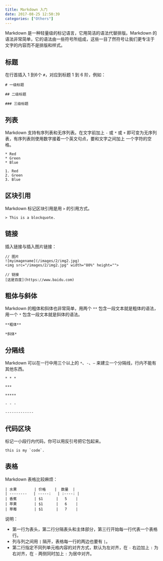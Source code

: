 ```yaml
---
title: Markdown 入门
date: 2017-08-25 12:50:39
categories: ["Others"]
---
```


Markdown 是一种轻量级的标记语言，它用简洁的语法代替排版。Markdown 的语法非常简单，它的语法由一些符号所组成，这些一目了然符号让我们更专注于
文字的内容而不是排版和样式。

<!--more-->

## 标题

在行首插入 1 到6个 `#`，对应到标题 1 到 6 阶，例如：

```
# 一级标题

## 二级标题

### 三级标题
```

## 列表

Markdown 支持有序列表和无序列表。在文字前加上 `-` 或 `*` 或 `+` 即可变为无序列表，有序列表则使用数字接着一个英文句点，要和文字之间加上
一个字符的空格。

```
* Red
* Green
* Blue

1. Red
2. Green
3. Blue
```

## 区块引用

Markdown 标记区块引用是用 `>` 的引用方式。

```
> This is a blockquote.
```

## 链接

插入链接与插入图片链接：

```
// 图片
![myimagename](/images/2/img2.jpg)
<img src="/images/2/img2.jpg" width="80%" height="">

// 链接
[这是百度](https://www.baidu.com)
```

## 粗体与斜体

Markdown 的粗体和斜体也非常简单，用两个 `**` 包含一段文本就是粗体的语法，用一个 `*` 包含一段文本就是斜体的语法。

```
**粗体**

*斜体*
```

## 分隔线

Markdown 可以在一行中用三个以上的 `*`、`-`、`—` 来建立一个分隔线，行内不能有其他东西。

```
* * *

***

*****

- - -

-------------
```

## 代码区块

标记一小段行内代码，你可以用反引号把它包起来。

```
this is my `code`.
```

## 表格

Markdown 表格比较麻烦：

```
| 水果        | 价格    |  数量  |
| --------   | -----:   | :----: |
| 香蕉        | $1      |   5    |
| 苹果        | $1      |   6    |
| 草莓        | $1      |   7    |
```

说明：

- 第一行为表头，第二行分隔表头和主体部分，第三行开始每一行代表一个表格行。
- 列与列之间用 `|` 隔开，表格每一行的两边也要有 `|`。
- 第二行指定不同列单元格内容的对齐方式，默认为左对齐，在 `-` 右边加上 `:` 为右对齐，在 `-` 两侧同时加上 `:` 为居中对齐。
